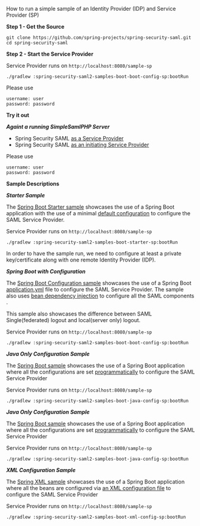 
How to run a simple sample of an Identity Provider (IDP) and Service Provider (SP)

**Step 1 - Get the Source** 

    git clone https://github.com/spring-projects/spring-security-saml.git
    cd spring-security-saml

**Step 2 - Start the Service Provider**

Service Provider runs on `http://localhost:8080/sample-sp`

    ./gradlew :spring-security-saml2-samples-boot-boot-config-sp:bootRun

Please use

    username: user
    password: password
    
**Try it out**

***Againt a running SimpleSamlPHP Server***

* Spring Security SAML [as a Service Provider](http://localhost:8080/sample-sp)
* Spring Security SAML [as an initiating Service Provider](http://localhost:8080/sample-sp/saml/sp/discovery?idp=http://simplesaml-for-spring-saml.cfapps.io/saml2/idp/metadata.php)

Please use

    username: user
    password: password

**Sample Descriptions**

***Starter Sample***

The [Spring Boot Starter sample](boot/starter-sp) showcases the use of 
a Spring Boot application with the use of a minimal 
[default configuration](boot/starter-sp/src/main/java/org/springframework/security/saml/samples/SecurityConfig.java)
to configure the SAML Service Provider. 

Service Provider runs on `http://localhost:8080/sample-sp`

    ./gradlew :spring-security-saml2-samples-boot-starter-sp:bootRun

In order to have the sample run, we need to configure at least a private key/certificate
along with one remote Identity Provider (IDP). 

***Spring Boot with Configuration***

The [Spring Boot Configuration sample](boot/boot-config-sp) showcases the use of 
a Spring Boot [application.yml](boot/boot-config-sp/src/main/resources/application.yml) file
to configure the SAML Service Provider. The sample also uses 
[bean dependency injection](boot/boot-config-sp/src/main/java/org/springframework/security/saml/samples/SecurityConfig.java)
to configure all the SAML components  .

This sample also showcases the difference between SAML Single(federated) logout and local(server only) logout.

Service Provider runs on `http://localhost:8080/sample-sp`

    ./gradlew :spring-security-saml2-samples-boot-boot-config-sp:bootRun

***Java Only Configuration Sample***

The [Spring Boot sample](boot/java-config-sp) showcases the use of 
a Spring Boot application where all the configurations are set 
[programmatically]((boot/java-config-sp/src/main/java/org/springframework/security/saml/samples/SecurityConfig.java))
to configure the SAML Service Provider

Service Provider runs on `http://localhost:8080/sample-sp`

    ./gradlew :spring-security-saml2-samples-boot-java-config-sp:bootRun

***Java Only Configuration Sample***

The [Spring Boot sample](boot/java-config-sp) showcases the use of 
a Spring Boot application where all the configurations are set 
[programmatically]((boot/java-config-sp/src/main/java/org/springframework/security/saml/samples/SecurityConfig.java))
to configure the SAML Service Provider

Service Provider runs on `http://localhost:8080/sample-sp`

    ./gradlew :spring-security-saml2-samples-boot-java-config-sp:bootRun

***XML Configuration Sample***

The [Spring XML sample](boot/xml-config-sp) showcases the use of 
a Spring Boot application where all the beans are configured via
[an XML configuration file]((boot/xml-config-sp/src/main/resources/applicationContext.xml))
to configure the SAML Service Provider

Service Provider runs on `http://localhost:8080/sample-sp`

    ./gradlew :spring-security-saml2-samples-boot-xml-config-sp:bootRun
